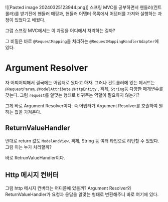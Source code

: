 ![[Pasted image 20240325123944.png]]
스프링 MVC를 공부하면서 핸들러(컨트롤러)를 받기전에 핸들러 매핑과, 핸들러 어댑터 목록에서 어댑터를 가져와 실행하는 과정이 있었다고 배웠다.

그럼 스프링 MVC에서는 이 과정을 어디에서 처리하는 걸까?

그 비밀은 바로 `@RequestMapping`을 처리하는 `@RequestMappingHandlerAdapter`에 있다.

# Argument Resolver
자 어찌어찌해서 결국에는 어댑터로 왔다고 하자.
그러나 컨트롤러에 있는 메서드는 `@RequestParam`, `@ModelAttribute` `@HttpEntity` , 객체, `String`등 다양한 매개변수를 갖는다. 그럼 `request`를 알맞는 형태로 바꿔주는 역할이 필요하지 않는가?

그게 바로 Argument Resolver이다.
즉 어댑터가 Argument Resolver를 호출하여 원하는 값을 가져온다.


## ReturnValueHandler
반대로 return 값도 `ModelAndView`, 객체, String 등 여러 타입으로 리턴할 수 있었다. 그럼 이는 누가 처리할까?

바로 RetrunValueHandler이다.


##  Http 메시지 컨버터
그럼 http 메시지 컨버터는 어디쯤에 있을까?
Argument Resolver와 ReturnValueHandler가 요청과 응답을 알맞는 형태로 변환해주니 바로 여기에 있다.



